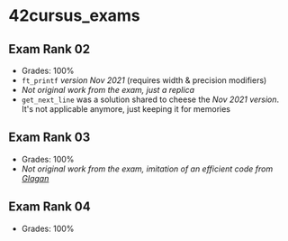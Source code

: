 # 42cursus_exams

## Exam Rank 02

- Grades: 100%
- `ft_printf` _version Nov 2021_ (requires width & precision modifiers)
- _Not original work from the exam, just a replica_
- `get_next_line` was a solution shared to cheese the _Nov 2021 version_. It's not applicable anymore, just keeping it for memories

## Exam Rank 03

- Grades: 100%
- _Not original work from the exam, imitation of an efficient code from [Glagan](https://github.com/Glagan/42-exam-rank-03)_

## Exam Rank 04

- Grades: 100%
